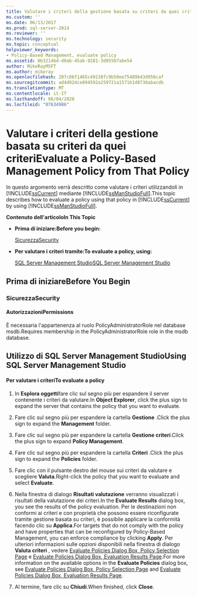 ```yaml
---
title: Valutare i criteri della gestione basata su criteri da quei criteri | Microsoft Docs
ms.custom: ''
ms.date: 06/13/2017
ms.prod: sql-server-2014
ms.reviewer: ''
ms.technology: security
ms.topic: conceptual
helpviewer_keywords:
- Policy-Based Management, evaluate policy
ms.assetid: 0b3214bd-d0ab-45ab-9281-3d95507abe54
author: MikeRayMSFT
ms.author: mikeray
ms.openlocfilehash: 207c86f1465c49238fc9b50ee75489b43d956caf
ms.sourcegitcommit: ad4d92dce894592a259721a1571b1d8736abacdb
ms.translationtype: MT
ms.contentlocale: it-IT
ms.lasthandoff: 08/04/2020
ms.locfileid: "87634986"
---
```

# <a name="evaluate-a-policy-based-management-policy-from-that-policy"></a><span data-ttu-id="f7599-102">Valutare i criteri della gestione basata su criteri da quei criteri</span><span class="sxs-lookup"><span data-stu-id="f7599-102">Evaluate a Policy-Based Management Policy from That Policy</span></span>
  <span data-ttu-id="f7599-103">In questo argomento verrà descritto come valutare i criteri utilizzandoli in [!INCLUDE[ssCurrent](../../includes/sscurrent-md.md)] mediante [!INCLUDE[ssManStudioFull](../../includes/ssmanstudiofull-md.md)].</span><span class="sxs-lookup"><span data-stu-id="f7599-103">This topic describes how to evaluate a policy using that policy in [!INCLUDE[ssCurrent](../../includes/sscurrent-md.md)] by using [!INCLUDE[ssManStudioFull](../../includes/ssmanstudiofull-md.md)].</span></span>  
  
 <span data-ttu-id="f7599-104">**Contenuto dell'articolo**</span><span class="sxs-lookup"><span data-stu-id="f7599-104">**In This Topic**</span></span>  
  
-   <span data-ttu-id="f7599-105">**Prima di iniziare:**</span><span class="sxs-lookup"><span data-stu-id="f7599-105">**Before you begin:**</span></span>  
  
     [<span data-ttu-id="f7599-106">Sicurezza</span><span class="sxs-lookup"><span data-stu-id="f7599-106">Security</span></span>](#Security)  
  
-   <span data-ttu-id="f7599-107">**Per valutare i criteri tramite:**</span><span class="sxs-lookup"><span data-stu-id="f7599-107">**To evaluate a policy, using:**</span></span>  
  
     [<span data-ttu-id="f7599-108">SQL Server Management Studio</span><span class="sxs-lookup"><span data-stu-id="f7599-108">SQL Server Management Studio</span></span>](#SSMSProcedure)  
  
##  <a name="before-you-begin"></a><a name="BeforeYouBegin"></a> <span data-ttu-id="f7599-109">Prima di iniziare</span><span class="sxs-lookup"><span data-stu-id="f7599-109">Before You Begin</span></span>  
  
###  <a name="security"></a><a name="Security"></a> <span data-ttu-id="f7599-110">Sicurezza</span><span class="sxs-lookup"><span data-stu-id="f7599-110">Security</span></span>  
  
####  <a name="permissions"></a><a name="Permissions"></a> <span data-ttu-id="f7599-111">Autorizzazioni</span><span class="sxs-lookup"><span data-stu-id="f7599-111">Permissions</span></span>  
 <span data-ttu-id="f7599-112">È necessaria l'appartenenza al ruolo PolicyAdministratorRole nel database msdb.</span><span class="sxs-lookup"><span data-stu-id="f7599-112">Requires membership in the PolicyAdministratorRole role in the msdb database.</span></span>  
  
##  <a name="using-sql-server-management-studio"></a><a name="SSMSProcedure"></a> <span data-ttu-id="f7599-113">Utilizzo di SQL Server Management Studio</span><span class="sxs-lookup"><span data-stu-id="f7599-113">Using SQL Server Management Studio</span></span>  
  
#### <a name="to-evaluate-a-policy"></a><span data-ttu-id="f7599-114">Per valutare i criteri</span><span class="sxs-lookup"><span data-stu-id="f7599-114">To evaluate a policy</span></span>  
  
1.  <span data-ttu-id="f7599-115">In **Esplora oggetti**fare clic sul segno più per espandere il server contenente i criteri da valutare.</span><span class="sxs-lookup"><span data-stu-id="f7599-115">In **Object Explorer**, click the plus sign to expand the server that contains the policy that you want to evaluate.</span></span>  
  
2.  <span data-ttu-id="f7599-116">Fare clic sul segno più per espandere la cartella **Gestione** .</span><span class="sxs-lookup"><span data-stu-id="f7599-116">Click the plus sign to expand the **Management** folder.</span></span>  
  
3.  <span data-ttu-id="f7599-117">Fare clic sul segno più per espandere la cartella **Gestione criteri**.</span><span class="sxs-lookup"><span data-stu-id="f7599-117">Click the plus sign to expand **Policy Management**.</span></span>  
  
4.  <span data-ttu-id="f7599-118">Fare clic sul segno più per espandere la cartella **Criteri** .</span><span class="sxs-lookup"><span data-stu-id="f7599-118">Click the plus sign to expand the **Policies** folder.</span></span>  
  
5.  <span data-ttu-id="f7599-119">Fare clic con il pulsante destro del mouse sui criteri da valutare e scegliere **Valuta**.</span><span class="sxs-lookup"><span data-stu-id="f7599-119">Right-click the policy that you want to evaluate and select **Evaluate**.</span></span>  
  
6.  <span data-ttu-id="f7599-120">Nella finestra di dialogo **Risultati valutazione**  verranno visualizzati i risultati della valutazione dei criteri.</span><span class="sxs-lookup"><span data-stu-id="f7599-120">In the **Evaluate Results**  dialog box, you see the results of the policy evaluation.</span></span> <span data-ttu-id="f7599-121">Per le destinazioni non conformi ai criteri e con proprietà che possono essere riconfigurate tramite gestione basata su criteri, è possibile applicare la conformità facendo clic su **Applica**.</span><span class="sxs-lookup"><span data-stu-id="f7599-121">For targets that do not comply with the policy and have properties that can be reconfigured by Policy-Based Management, you can enforce compliance by clicking **Apply**.</span></span> <span data-ttu-id="f7599-122">Per ulteriori informazioni sulle opzioni disponibili nella finestra di dialogo **Valuta criteri** , vedere [Evaluate Policies Dialog Box, Policy Selection Page](evaluate-policies-dialog-box-policy-selection-page.md) e [Evaluate Policies Dialog Box, Evaluation Results Page](evaluate-policies-dialog-box-evaluation-results-page.md).</span><span class="sxs-lookup"><span data-stu-id="f7599-122">For more information on the available options in the **Evaluate Policies** dialog box, see [Evaluate Policies Dialog Box, Policy Selection Page](evaluate-policies-dialog-box-policy-selection-page.md) and [Evaluate Policies Dialog Box, Evaluation Results Page](evaluate-policies-dialog-box-evaluation-results-page.md).</span></span>  
  
7.  <span data-ttu-id="f7599-123">Al termine, fare clic su **Chiudi**.</span><span class="sxs-lookup"><span data-stu-id="f7599-123">When finished, click **Close**.</span></span>  
  
  
